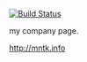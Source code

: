 [![Build Status](https://travis-ci.org/kimihito/minotake.svg?branch=master)](https://travis-ci.org/kimihito/minotake)

my company page.

http://mntk.info
